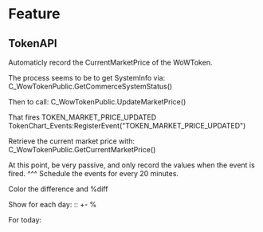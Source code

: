 # Feature

## TokenAPI

Automaticly record the CurrentMarketPrice of the WoWToken.

The process seems to be to get SystemInfo via:
C_WowTokenPublic.GetCommerceSystemStatus()

Then to call:
C_WowTokenPublic.UpdateMarketPrice()

That fires TOKEN_MARKET_PRICE_UPDATED
TokenChart_Events:RegisterEvent("TOKEN_MARKET_PRICE_UPDATED")

Retrieve the current market price with:
C_WowTokenPublic.GetCurrentMarketPrice()

At this point, be very passive, and only record the values when the event is fired.
^^^  Schedule the events for every 20 minutes.

Color the difference and %diff

Show for each day:
<date> :: <dailyMin> <dailyMax> +-<dayChange> <dayChange percent>%

For today:


